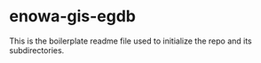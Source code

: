 # enowa-gis-egdb
This is the boilerplate readme file used to initialize the repo and its subdirectories. 